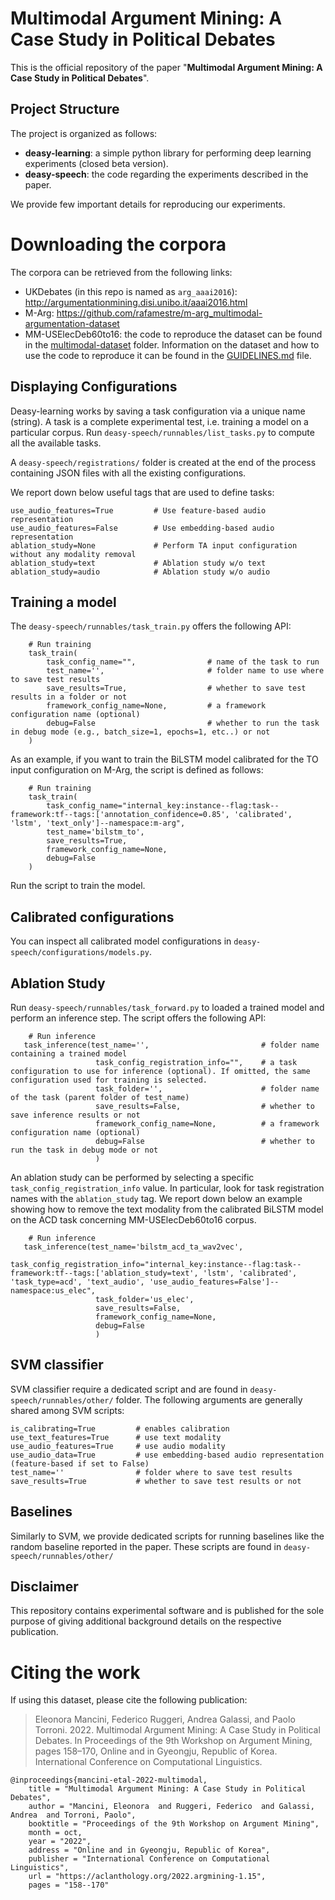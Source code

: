 # Multimodal Argument Mining: A Case Study in Political Debates

This is the official repository of the paper "**Multimodal Argument Mining: A Case Study in Political Debates**".

## Project Structure

The project is organized as follows:

* **deasy-learning**: a simple python library for performing deep learning experiments (closed beta version).
* **deasy-speech**: the code regarding the experiments described in the paper.

We provide few important details for reproducing our experiments.

# Downloading the corpora

The corpora can be retrieved from the following links:

* UKDebates (in this repo is named as `arg_aaai2016`): http://argumentationmining.disi.unibo.it/aaai2016.html
* M-Arg: https://github.com/rafamestre/m-arg_multimodal-argumentation-dataset
* MM-USElecDeb60to16: the code to reproduce the dataset can be found in the [multimodal-dataset](multimodal-dataset)
  folder. Information on the dataset and how to use the code to reproduce it can be found in the 
  [GUIDELINES.md](multimodal-dataset/GUIDELINES.md) file. 
## Displaying Configurations

Deasy-learning works by saving a task configuration via a unique name (string). 
A task is a complete experimental test, i.e. training a model on a particular corpus.
Run `deasy-speech/runnables/list_tasks.py` to compute all the available tasks.

A `deasy-speech/registrations/` folder is created at the end of the process containing JSON files with all the existing configurations.

We report down below useful tags that are used to define tasks:

```
use_audio_features=True         # Use feature-based audio representation
use_audio_features=False        # Use embedding-based audio representation
ablation_study=None             # Perform TA input configuration without any modality removal
ablation_study=text             # Ablation study w/o text
ablation_study=audio            # Ablation study w/o audio
```

## Training a model

The `deasy-speech/runnables/task_train.py` offers the following API:

```
    # Run training
    task_train(
        task_config_name="",                # name of the task to run
        test_name='',                       # folder name to use where to save test results
        save_results=True,                  # whether to save test results in a folder or not
        framework_config_name=None,         # a framework configuration name (optional)
        debug=False                         # whether to run the task in debug mode (e.g., batch_size=1, epochs=1, etc..) or not
    )
```

As an example, if you want to train the BiLSTM model calibrated for the TO input configuration on M-Arg, the script is defined as follows:

```
    # Run training
    task_train(
        task_config_name="internal_key:instance--flag:task--framework:tf--tags:['annotation_confidence=0.85', 'calibrated', 'lstm', 'text_only']--namespace:m-arg",
        test_name='bilstm_to',
        save_results=True,
        framework_config_name=None,
        debug=False
    )
```

Run the script to train the model.

## Calibrated configurations

You can inspect all calibrated model configurations in `deasy-speech/configurations/models.py`.

## Ablation Study

Run `deasy-speech/runnables/task_forward.py` to loaded a trained model and perform an inference step.
The script offers the following API:

```
    # Run inference
   task_inference(test_name='',                         # folder name containing a trained model
                   task_config_registration_info="",    # a task configuration to use for inference (optional). If omitted, the same configuration used for training is selected.
                   task_folder='',                      # folder name of the task (parent folder of test_name)
                   save_results=False,                  # whether to save inference results or not
                   framework_config_name=None,          # a framework configuration name (optional)
                   debug=False                          # whether to run the task in debug mode or not
                   )
```

An ablation study can be performed by selecting a specific `task_config_registration_info` value. In particular, look for task registration names with the `ablation_study` tag.
We report down below an example showing how to remove the text modality from the calibrated BiLSTM model on the ACD task concerning MM-USElecDeb60to16 corpus.

```
    # Run inference
   task_inference(test_name='bilstm_acd_ta_wav2vec',
                   task_config_registration_info="internal_key:instance--flag:task--framework:tf--tags:['ablation_study=text', 'lstm', 'calibrated', 'task_type=acd', 'text_audio', 'use_audio_features=False']--namespace:us_elec",
                   task_folder='us_elec',
                   save_results=False,
                   framework_config_name=None,
                   debug=False
                   )
```

## SVM classifier

SVM classifier require a dedicated script and are found in `deasy-speech/runnables/other/` folder.
The following arguments are generally shared among SVM scripts:

```
is_calibrating=True         # enables calibration
use_text_features=True      # use text modality
use_audio_features=True     # use audio modality
use_audio_data=True         # use embedding-based audio representation (feature-based if set to False)
test_name=''                # folder where to save test results
save_results=True           # whether to save test results or not
```

## Baselines

Similarly to SVM, we provide dedicated scripts for running baselines like the random baseline reported in the paper.
These scripts are found in `deasy-speech/runnables/other/`


## Disclaimer

This repository contains experimental software and is published for the sole purpose of giving additional 
background details on the respective publication.

# Citing the work 
If using this dataset, please cite the following publication:

>    Eleonora Mancini, Federico Ruggeri, Andrea Galassi, and Paolo Torroni. 2022. Multimodal Argument Mining: A Case Study in Political Debates. In Proceedings of the 9th Workshop on Argument Mining, pages 158–170, Online and in Gyeongju, Republic of Korea. International Conference on Computational Linguistics.

```
@inproceedings{mancini-etal-2022-multimodal,
    title = "Multimodal Argument Mining: A Case Study in Political Debates",
    author = "Mancini, Eleonora  and Ruggeri, Federico  and Galassi, Andrea  and Torroni, Paolo",
    booktitle = "Proceedings of the 9th Workshop on Argument Mining",
    month = oct,
    year = "2022",
    address = "Online and in Gyeongju, Republic of Korea",
    publisher = "International Conference on Computational Linguistics",
    url = "https://aclanthology.org/2022.argmining-1.15",
    pages = "158--170"

```
